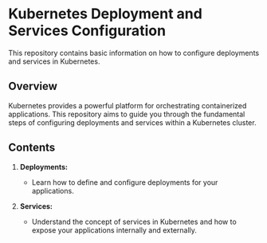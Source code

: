 # Kubernetes Deployment and Services Configuration

This repository contains basic information on how to configure deployments and services in Kubernetes.

## Overview

Kubernetes provides a powerful platform for orchestrating containerized applications. This repository aims to guide you through the fundamental steps of configuring deployments and services within a Kubernetes cluster.

## Contents

1. **Deployments:**
   - Learn how to define and configure deployments for your applications.

2. **Services:**
   - Understand the concept of services in Kubernetes and how to expose your applications internally and externally.